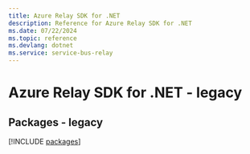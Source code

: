 ```yaml
---
title: Azure Relay SDK for .NET
description: Reference for Azure Relay SDK for .NET
ms.date: 07/22/2024
ms.topic: reference
ms.devlang: dotnet
ms.service: service-bus-relay
---
```

# Azure Relay SDK for .NET - legacy
## Packages - legacy
[!INCLUDE [packages](relay-index.md)]